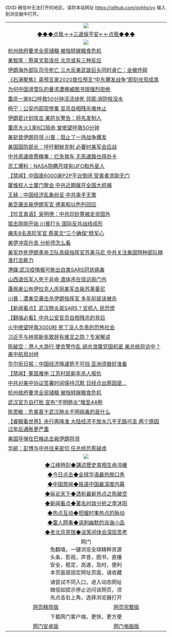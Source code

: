 ↀↀ 微信中无法打开的地区，请将本站网址 https://github.com/gyhhx/yy 输入到浏览器中打开。 

 <table>
  <tr>
    <td colspan="2" align=center><img src="https://github.com/gyhhx/image-upload/blob/master/3t.jpg"></td>
 </tr>
 <tr><td colspan="2" align="center"><a href="https://xball.casa/oo.aspx?name=ogQuit&key=eqxowaguscvmxdgc&from=yy">◆◆◆点我→→三退保平安←←点我◆◆◆</a></td></tr>
  <tr>
    <td colspan="2" align=center><img src="https://cdn.jsdelivr.net/gh/gyoupiodf/im1/%E7%BD%91%E9%97%A8%E6%96%B0%E9%97%BB1.jpg"></td>
 </tr>
<tr><td colspan="2" align="left"><a href="https://xball.casa/oo.aspx?name=c1113948&key=eqxowaguscvmxdgc&from=gy">杭州政府要求全民储粮 被指转嫁粮食危机</a></td></tr>
<tr><td colspan="2" align="left"><a href="https://xball.casa/oo.aspx?name=c1114013&key=eqxowaguscvmxdgc&from=gy">美智库：蔡英文若连任 北京或有三种反应</a></td></tr>
<tr><td colspan="2" align="left"><a href="https://xball.casa/oo.aspx?name=c1114028&key=eqxowaguscvmxdgc&from=gy">伊朗海外部队司令死亡 三大反美武装巨头同时身亡：全被炸碎</a></td></tr>
<tr><td colspan="2" align="left"><a href="https://xball.casa/oo.aspx?name=c1114019&key=eqxowaguscvmxdgc&from=gy">《石涛聚焦》英预言家2020首位预言“中东爆发战争”即刻兑现成真</a></td></tr>
<tr><td colspan="2" align="left"><a href="https://xball.casa/oo.aspx?name=c1113976&key=eqxowaguscvmxdgc&from=gy">为何中国滑雪队的要求遭挪威图书馆强烈拒绝</a></td></tr>
<tr><td colspan="2" align="left"><a href="https://xball.casa/oo.aspx?name=c1114014&key=eqxowaguscvmxdgc&from=gy">重庆一家6口呼救50分钟活活烧死 邻居:消防栓没水</a></td></tr>
<tr><td colspan="2" align="left"><a href="https://xball.casa/oo.aspx?name=c1113975&key=eqxowaguscvmxdgc&from=gy">杨宁：公安内部现惨案 官员自相残杀难休止</a></td></tr>
<tr><td colspan="2" align="left"><a href="https://xball.casa/oo.aspx?name=c1114009&key=eqxowaguscvmxdgc&from=gy">伊朗若计划攻击 美防长警告：将先发制人</a></td></tr>
<tr><td colspan="2" align="left"><a href="https://xball.casa/oo.aspx?name=c1113914&key=eqxowaguscvmxdgc&from=gy">重庆大火1家6口殒命 曾绝望呼救50分钟</a></td></tr>
<tr><td colspan="2" align="left"><a href="https://xball.casa/oo.aspx?name=c1114031&key=eqxowaguscvmxdgc&from=gy">美斩首伊朗将领 川普：阻止了一场战争爆发</a></td></tr>
<tr><td colspan="2" align="left"><a href="https://xball.casa/oo.aspx?name=c1113932&key=eqxowaguscvmxdgc&from=gy">美国国防部长：呼吁朝鲜克制 必要时美军会应战</a></td></tr>
<tr><td colspan="2" align="left"><a href="https://xball.casa/oo.aspx?name=c1113993&key=eqxowaguscvmxdgc&from=gy">中共高速收费糗事：拦急救车  无高速路也得办卡</a></td></tr>
<tr><td colspan="2" align="left"><a href="https://xball.casa/oo.aspx?name=c1113987&key=eqxowaguscvmxdgc&from=gy">员工爆料：NASA隐瞒月球有UFO和外星人</a></td></tr>
<tr><td colspan="2" align="left"><a href="https://xball.casa/oo.aspx?name=c1113994&key=eqxowaguscvmxdgc&from=gy">【禁闻】中国逾6000家P2P平台倒闭 受害者求助无门</a></td></tr>
<tr><td colspan="2" align="left"><a href="https://xball.casa/oo.aspx?name=c1114007&key=eqxowaguscvmxdgc&from=gy">厦维权人士厦门聚会  中共近期展开全国大抓捕</a></td></tr>
<tr><td colspan="2" align="left"><a href="https://xball.casa/oo.aspx?name=c1114012&key=eqxowaguscvmxdgc&from=gy">王赫：中国经济乱象纷呈 中共束手无策</a></td></tr>
<tr><td colspan="2" align="left"><a href="https://xball.casa/oo.aspx?name=c1114002&key=eqxowaguscvmxdgc&from=gy">美空袭击毙伊朗军官 德英和以色列回应</a></td></tr>
<tr><td colspan="2" align="left"><a href="https://xball.casa/oo.aspx?name=c1113906&key=eqxowaguscvmxdgc&from=gy">【珍言真语】吴明德：中共印钞票被走资国外</a></td></tr>
<tr><td colspan="2" align="left"><a href="https://xball.casa/oo.aspx?name=c1114021&key=eqxowaguscvmxdgc&from=gy">狙击刚刚开始 川普打头 国际反共战线成形</a></td></tr>
<tr><td colspan="2" align="left"><a href="https://xball.casa/oo.aspx?name=c1114008&key=eqxowaguscvmxdgc&from=gy">痛失8名高阶军官 蔡英文“三个确保”稳军心</a></td></tr>
<tr><td colspan="2" align="left"><a href="https://xball.casa/oo.aspx?name=c1113968&key=eqxowaguscvmxdgc&from=gy">美伊冲突升高 分析师怎么看</a></td></tr>
<tr><td colspan="2" align="left"><a href="https://xball.casa/oo.aspx?name=c1114004&key=eqxowaguscvmxdgc&from=gy">美军炸死伊朗革命卫队高级指挥官苏莱马尼 中共关注美国特种部队精准打击能力</a></td></tr>
<tr><td colspan="2" align="left"><a href="https://xball.casa/oo.aspx?name=c1114017&key=eqxowaguscvmxdgc&from=gy">港媒:武汉疫情极可能出自类SARS冠状病毒</a></td></tr>
<tr><td colspan="2" align="left"><a href="https://xball.casa/oo.aspx?name=c1113972&key=eqxowaguscvmxdgc&from=gy">山西退伍军人死于非命 遗体吊在信访局门外</a></td></tr>
<tr><td colspan="2" align="left"><a href="https://xball.casa/oo.aspx?name=c1113982&key=eqxowaguscvmxdgc&from=gy">蓬佩奥公布伊拉克人庆祝美军击毙苏莱曼尼</a></td></tr>
<tr><td colspan="2" align="left"><a href="https://xball.casa/oo.aspx?name=c1113928&key=eqxowaguscvmxdgc&from=gy">川普：遭美空袭击杀伊朗指挥官 多年前就该被杀</a></td></tr>
<tr><td colspan="2" align="left"><a href="https://xball.casa/oo.aspx?name=c1113924&key=eqxowaguscvmxdgc&from=gy">【新闻看点】武汉肺炎是SARS？官抓人 民恐慌</a></td></tr>
<tr><td colspan="2" align="left"><a href="https://xball.casa/oo.aspx?name=c1114023&key=eqxowaguscvmxdgc&from=gy">【翻墙必看】中共公安官员自相残杀的背后</a></td></tr>
<tr><td colspan="2" align="left"><a href="https://xball.casa/oo.aspx?name=c1114055&key=eqxowaguscvmxdgc&from=gy">火中绝望呼救3000秒  死了没人负责的恐怖社会</a></td></tr>
<tr><td colspan="2" align="left"><a href="https://xball.casa/oo.aspx?name=c1113973&key=eqxowaguscvmxdgc&from=gy">习近平与林郑新年致辞有难言之隐？专家解读</a></td></tr>
<tr><td colspan="2" align="left"><a href="https://xball.casa/oo.aspx?name=c1114026&key=eqxowaguscvmxdgc&from=gy">陈破空：港人大游行 便衣警作乱 胡总泄露党国机密 美总统将访中？美中航母对峙</a></td></tr>
<tr><td colspan="2" align="left"><a href="https://xball.casa/oo.aspx?name=c1113911&key=eqxowaguscvmxdgc&from=gy">华尔街日报：中国经济降速势不可挡 亚洲须做好准备</a></td></tr>
<tr><td colspan="2" align="left"><a href="https://xball.casa/oo.aspx?name=c1114024&key=eqxowaguscvmxdgc&from=gy">【禁闻】冤屈难申 江苏村民新年杀人报仇</a></td></tr>
<tr><td colspan="2" align="left"><a href="https://xball.casa/oo.aspx?name=c1113926&key=eqxowaguscvmxdgc&from=gy">中共对美中协议签署时间保持沉默 日经点出原因是…</a></td></tr>
<tr><td colspan="2" align="left"><a href="https://xball.casa/oo.aspx?name=c1113996&key=eqxowaguscvmxdgc&from=gy">杭州政府要求全民储粮 被指转嫁粮食危机</a></td></tr>
<tr><td colspan="2" align="left"><a href="https://xball.casa/oo.aspx?name=c1113915&key=eqxowaguscvmxdgc&from=gy">武汉官方自打脸 宣布“不明肺炎”增至44例</a></td></tr>
<tr><td colspan="2" align="left"><a href="https://xball.casa/oo.aspx?name=c1113908&key=eqxowaguscvmxdgc&from=gy">陈思敏：危害甚于武汉肺炎不明病毒的是什么</a></td></tr>
<tr><td colspan="2" align="left"><a href="https://xball.casa/oo.aspx?name=c1113925&key=eqxowaguscvmxdgc&from=gy">【睿眼看世界】央行再降准 大陆经济不放水几乎无路可走 两个原因过年后通胀更严重</a></td></tr>
<tr><td colspan="2" align="left"><a href="https://xball.casa/oo.aspx?name=c1114006&key=eqxowaguscvmxdgc&from=gy">美国导弹在巴格达击毙伊朗将领</a></td></tr>
<tr><td colspan="2" align="left"><a href="https://xball.casa/oo.aspx?name=c1114030&key=eqxowaguscvmxdgc&from=gy">华邮：彭博与中共往来密切 任总统恐惹疑虑</a></td></tr>


 <tr>
   <td colspan="2" align=center><img src="https://cdn.jsdelivr.net/gh/gyoupiodf/im1/jf-1.jpg"></td>
  </tr>
   <tr>
   <td colspan="2" align=center> 
<a href="https://xball.casa/oo.aspx?name=c922850&key=eqxowaguscvmxdgc&from=yy&tag=9877">◆江峰時刻◆講述歷史真相生命冷暖</a><br/>
    </td>
  </tr>
   <tr>
   <td colspan="2" align=center> 
<a href="https://xball.casa/oo.aspx?name=c816850&key=eqxowaguscvmxdgc&from=yy&tag=9877">◆今日点击◆全球华语最热脱口秀</a><br/>
    </td>
  </tr>
  <tr>
  <td colspan="2" align=center>
<a href="https://xball.casa/oo.aspx?name=c816860&key=eqxowaguscvmxdgc&from=yy&tag=99733110">◆中国禁闻◆报道中国最深度内幕</a><br/>
   </tr>
  <tr>
     <td colspan="2" align=center>
<a href="https://xball.casa/oo.aspx?name=c816855&key=eqxowaguscvmxdgc&from=yy&tag=997110">◆纵论天下◆透析最新热点之陈破空</a><br/>
   </tr>
   <tr>
      <td colspan="2" align=center>
<a href="https://xball.casa/oo.aspx?name=c838308&key=eqxowaguscvmxdgc&from=yy&tag=9973110">◆新闻看点◆著名时政分析之李沐阳</a><br/>
   </tr>
   <tr>
     <td colspan="2" align=center>
<a href="https://xball.casa/oo.aspx?name=c816852&key=eqxowaguscvmxdgc&from=yy&tag=9733110">◆热点互动◆把握时事热点的脉动</a><br/>
   </tr>
   <tr>
      <td colspan="2" align=center>
<a href="https://xball.casa/oo.aspx?name=c816694&key=eqxowaguscvmxdgc&from=yy&tag=93310">◆雷人网事◆讽刺幽默的诙谐小品</a><br/>
   </tr>
   <tr>
    <td colspan="2" align=center>
<a href="https://xball.casa/oo.aspx?name=c816650&key=eqxowaguscvmxdgc&from=yy&tag=9973110">◆老北京茶馆◆谈笑间体会深层思考</a><br/>
   </tr>
<tr>
    <td colspan="2" align="center">网门<br/>免翻墙，一键浏览全球精粹资源<br/>头条，影视，声音，图书，直播<br/>安全，稳定，高速，及时，便利<br/>本页面是固定网址页面，请收藏</td>
  <tr>
  <tr>
    <td colspan="2" align="center">请尝试不同入口，进入动态网址<br/>微信如提示停止访问该网页，须<br/>先点击右上角，选择浏览器打开</td>
  <tr>  
  <tr>
    <td align="center"><a href="https://gitcdn.xyz/repo/otiny/up/master/show002.htm">网页精简版</a></td>
    <td align="center"><a href="https://gitcdn.xyz/repo/otiny/up/master/show001.htm">网页完整版</a></td>
  </tr>
  <tr>
    <td colspan="2" align="center">下载网门客户端，更快，更方便</td>
  <tr>
  <tr>
    <td align="center"><a href="https://raw.githubusercontent.com/opipe/up/master/oGatea.apk">网门安卓版</a></td>
    <td align="center"><a href="https://raw.githubusercontent.com/opipe/up/master/oGate.zip">网门电脑版</a></td>
  </tr>

</table>

